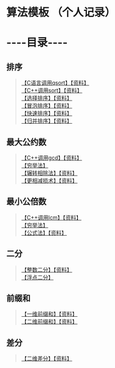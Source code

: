 # 算法模板 （个人记录）  


# ----目录----  
## 排序  
> [【C语言调用qsort】](https://github.com/1cyberlangke1/Algorithm-Template-Personal-Notes/blob/main/%E4%BB%A3%E7%A0%81%E6%A8%A1%E6%9D%BF%E8%AE%B0%E5%BD%95/%E6%8E%92%E5%BA%8F%E7%AE%97%E6%B3%95/C%E8%AF%AD%E8%A8%80%E8%B0%83%E7%94%A8qsort.c)[【资料】](https://blog.csdn.net/weixin_72357342/article/details/130628874)  
> [【C++调用sort】](https://github.com/1cyberlangke1/Algorithm-Template-Personal-Notes/blob/main/%E4%BB%A3%E7%A0%81%E6%A8%A1%E6%9D%BF%E8%AE%B0%E5%BD%95/%E6%8E%92%E5%BA%8F%E7%AE%97%E6%B3%95/C%2B%2B%E8%B0%83%E7%94%A8sort.cpp)[【资料】](https://blog.csdn.net/qq_41575507/article/details/105936466?app_version=6.2.4&code=app_1562916241&csdn_share_tail=%7B%22type%22%3A%22blog%22%2C%22rType%22%3A%22article%22%2C%22rId%22%3A%22105936466%22%2C%22source%22%3A%22qq_44536000%22%7D&uLinkId=usr1mkqgl919blen&utm_source=app)  
> [【选择排序】](https://github.com/1cyberlangke1/Algorithm-Template-Personal-Notes/blob/main/%E4%BB%A3%E7%A0%81%E6%A8%A1%E6%9D%BF%E8%AE%B0%E5%BD%95/%E6%8E%92%E5%BA%8F%E7%AE%97%E6%B3%95/%E9%80%89%E6%8B%A9%E6%8E%92%E5%BA%8F.c)[【资料】](https://www.runoob.com/w3cnote/selection-sort.html)  
> [【冒泡排序】](https://github.com/1cyberlangke1/Algorithm-Template-Personal-Notes/blob/main/%E4%BB%A3%E7%A0%81%E6%A8%A1%E6%9D%BF%E8%AE%B0%E5%BD%95/%E6%8E%92%E5%BA%8F%E7%AE%97%E6%B3%95/%E5%86%92%E6%B3%A1%E6%8E%92%E5%BA%8F.c)[【资料】](https://www.runoob.com/w3cnote/bubble-sort.html)  
> [【快速排序】](https://github.com/1cyberlangke1/Algorithm-Template-Personal-Notes/blob/main/%E4%BB%A3%E7%A0%81%E6%A8%A1%E6%9D%BF%E8%AE%B0%E5%BD%95/%E6%8E%92%E5%BA%8F%E7%AE%97%E6%B3%95/%E5%BF%AB%E9%80%9F%E6%8E%92%E5%BA%8F.c)[【资料】](https://www.runoob.com/w3cnote/quick-sort-2.html)  
> [【归并排序】](https://github.com/1cyberlangke1/Algorithm-Template-Personal-Notes/blob/main/%E4%BB%A3%E7%A0%81%E6%A8%A1%E6%9D%BF%E8%AE%B0%E5%BD%95/%E6%8E%92%E5%BA%8F%E7%AE%97%E6%B3%95/%E5%BD%92%E5%B9%B6%E6%8E%92%E5%BA%8F.c)[【资料】](https://www.runoob.com/w3cnote/merge-sort.html)  
## 最大公约数  
>[【C++调用gcd】](https://github.com/1cyberlangke1/Algorithm-Template-Personal-Notes/blob/main/%E4%BB%A3%E7%A0%81%E6%A8%A1%E6%9D%BF%E8%AE%B0%E5%BD%95/%E6%9C%80%E5%A4%A7%E5%85%AC%E7%BA%A6%E6%95%B0/C%2B%2B%E8%B0%83%E7%94%A8gcd.cpp)[【资料】](https://blog.csdn.net/Strengthennn/article/details/120789648)  
> [【穷举法】](https://github.com/1cyberlangke1/Algorithm-Template-Personal-Notes/blob/main/%E4%BB%A3%E7%A0%81%E6%A8%A1%E6%9D%BF%E8%AE%B0%E5%BD%95/%E6%9C%80%E5%A4%A7%E5%85%AC%E7%BA%A6%E6%95%B0/%E7%A9%B7%E4%B8%BE%E6%B3%95.c)  
> [【辗转相除法】](https://github.com/1cyberlangke1/Algorithm-Template-Personal-Notes/blob/main/%E4%BB%A3%E7%A0%81%E6%A8%A1%E6%9D%BF%E8%AE%B0%E5%BD%95/%E6%9C%80%E5%A4%A7%E5%85%AC%E7%BA%A6%E6%95%B0/%E8%BE%97%E8%BD%AC%E7%9B%B8%E9%99%A4%E6%B3%95.c)[【资料】](https://baike.baidu.com/item/%E6%AC%A7%E5%87%A0%E9%87%8C%E5%BE%97%E7%AE%97%E6%B3%95/1647675?fromtitle=%E8%BE%97%E8%BD%AC%E7%9B%B8%E9%99%A4%E6%B3%95&fromid=4625352&fr=aladdin)  
> [【更相减损术】](https://github.com/1cyberlangke1/Algorithm-Template-Personal-Notes/blob/main/%E4%BB%A3%E7%A0%81%E6%A8%A1%E6%9D%BF%E8%AE%B0%E5%BD%95/%E6%9C%80%E5%A4%A7%E5%85%AC%E7%BA%A6%E6%95%B0/%E6%9B%B4%E7%9B%B8%E5%87%8F%E6%8D%9F%E6%9C%AF.c)[【资料】](https://baike.baidu.com/item/%E6%9B%B4%E7%9B%B8%E5%87%8F%E6%8D%9F%E6%9C%AF?fromModule=lemma_search-box)
## 最小公倍数  
>[【C++调用lcm】](https://github.com/1cyberlangke1/Algorithm-Template-Personal-Notes/blob/main/%E4%BB%A3%E7%A0%81%E6%A8%A1%E6%9D%BF%E8%AE%B0%E5%BD%95/%E6%9C%80%E5%B0%8F%E5%85%AC%E5%80%8D%E6%95%B0/c%2B%2B%E8%B0%83%E7%94%A8lcm.cpp)[【资料】](https://blog.csdn.net/Strengthennn/article/details/120789648)  
>[【穷举法】](https://github.com/1cyberlangke1/Algorithm-Template-Personal-Notes/blob/main/%E4%BB%A3%E7%A0%81%E6%A8%A1%E6%9D%BF%E8%AE%B0%E5%BD%95/%E6%9C%80%E5%B0%8F%E5%85%AC%E5%80%8D%E6%95%B0/%E7%A9%B7%E4%B8%BE%E6%B3%95.c)  
>[【公式法】](https://github.com/1cyberlangke1/Algorithm-Template-Personal-Notes/commit/6eac3a9f2e87bf1ed0e17f55cf60ea4064e03f26)[【资料】](https://baike.baidu.com/item/%E6%9C%80%E5%B0%8F%E5%85%AC%E5%80%8D%E6%95%B0/6192375)  
## 二分  
> [【整数二分】](https://github.com/1cyberlangke1/Algorithm-Template-Personal-Notes/blob/main/%E4%BB%A3%E7%A0%81%E6%A8%A1%E6%9D%BF%E8%AE%B0%E5%BD%95/%E4%BA%8C%E5%88%86/%E6%95%B4%E6%95%B0%E4%BA%8C%E5%88%86.c)[【资料】](https://blog.csdn.net/Weraphael/article/details/128839976)  
> [【浮点二分】](https://github.com/1cyberlangke1/Algorithm-Template-Personal-Notes/blob/main/%E4%BB%A3%E7%A0%81%E6%A8%A1%E6%9D%BF%E8%AE%B0%E5%BD%95/%E4%BA%8C%E5%88%86/%E6%B5%AE%E7%82%B9%E4%BA%8C%E5%88%86.c)
## 前缀和  
> [【一维前缀和】](https://github.com/1cyberlangke1/Algorithm-Template-Personal-Notes/commit/255f1796570b699f4af61342b1b8e857fac132f7)[【资料】](https://blog.csdn.net/qq_62464995/article/details/126753578)  
> [【二维前缀和】](https://github.com/1cyberlangke1/Algorithm-Template-Personal-Notes/blob/main/%E4%BB%A3%E7%A0%81%E6%A8%A1%E6%9D%BF%E8%AE%B0%E5%BD%95/%E5%89%8D%E7%BC%80%E5%92%8C/%E4%BA%8C%E7%BB%B4%E5%89%8D%E7%BC%80%E5%92%8C.c)[【资料】](https://blog.csdn.net/qq_62464995/article/details/126753578)  
## 差分  
> [【二维差分】]()[【资料】](https://zhuanlan.zhihu.com/p/439268614)
